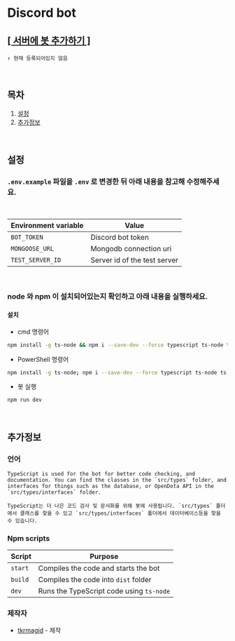 # Discord bot

## [[ 서버에 봇 추가하기 ]](https://discord.com/)
    ↑ 현재 등록되어있지 않음

</br>

## 목차
  1. [설정](#Setup)
  2. [추가정보](#Extra_Information)

</br>

## 설정 <a name="Setup"></a>

  ### `.env.example` 파일을 `.env` 로 변경한 뒤 아래 내용을 참고해 수정해주세요.

  </br>

  | Environment variable | Value                        |
  | -------------------- | ---------------------------- |
  | `BOT_TOKEN`          | Discord bot token            |
  | `MONGOOSE_URL`       | Mongodb connection uri       |
  | `TEST_SERVER_ID`     | Server id of the test server |

  </br>

  ### node 와 npm 이 설치되어있는지 확인하고 아래 내용을 실행하세요.

  #### 설치

  * cmd 명령어
  ```bash
  npm install -g ts-node && npm i --save-dev --force typescript ts-node ts-node-dev && npm i --save-dev --force ts-cleaner nodemon @types/node @typescript-eslint/eslint-plugin @typescript-eslint/parser eslint eslint-config-standard eslint-plugin-import eslint-plugin-node eslint-plugin-promise && npm i sodium --ignore-scripts --save --force && npm install --force && npm i @discordjs/voice --save --force && npm i prism-media --save --force && npm i @discordjs/opus --save --force && npm i opusscript --save --force && npm i libsodium-wrappers --save --force && npm i tweetnacl --save --force
  ```
  
  * PowerShell 명령어
  ```bash
  npm install -g ts-node; npm i --save-dev --force typescript ts-node ts-node-dev; npm i --save-dev --force ts-cleaner nodemon @types/node @typescript-eslint/eslint-plugin @typescript-eslint/parser eslint eslint-config-standard eslint-plugin-import eslint-plugin-node eslint-plugin-promise; npm i sodium --ignore-scripts --save --force; npm install --force; npm i @discordjs/voice --save --force; npm i prism-media --save --force; npm i @discordjs/opus --save --force; npm i opusscript --save --force; npm i libsodium-wrappers --save --force; npm i tweetnacl --save --force
  ```
  * 봇 실행
  ```bash
  npm run dev
  ```
</br>

## 추가정보 <a name="Extra_Information"></a>

  ### 언어
  
  ```
  TypeScript is used for the bot for better code checking, and documentation. You can find the classes in the `src/types` folder, and interfaces for things such as the database, or OpenDota API in the `src/types/interfaces` folder.

  TypeScript는 더 나은 코드 검사 및 문서화를 위해 봇에 사용됩니다. `src/types` 폴더 에서 클래스를 찾을 수 있고 `src/types/interfaces` 폴더에서 데이터베이스등을 찾을 수 있습니다.
  ```

  ### Npm scripts

  | Script    | Purpose                                                         |
  | --------- | --------------------------------------------------------------- |
  | `start`   | Compiles the code and starts the bot                            |
  | `build`   | Compiles the code into `dist` folder                            |
  | `dev`     | Runs the TypeScript code using `ts-node`                        |

  ### 제작자

  * [tkrmagid](https://github.com/asd10384) - 제작
